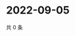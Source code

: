 # 2022-09-05

共 0 条

<!-- BEGIN WEIBO -->
<!-- 最后更新时间 Mon Sep 05 2022 09:58:01 GMT+0800 (China Standard Time) -->

<!-- END WEIBO -->
